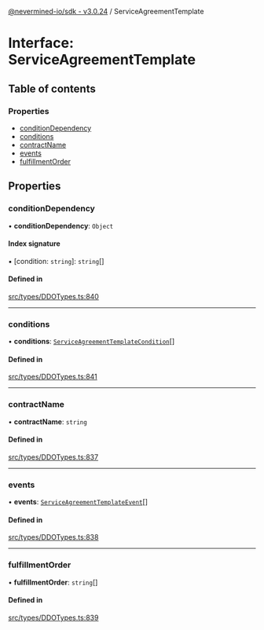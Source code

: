 [@nevermined-io/sdk - v3.0.24](../code-reference.md) / ServiceAgreementTemplate

# Interface: ServiceAgreementTemplate

## Table of contents

### Properties

- [conditionDependency](ServiceAgreementTemplate.md#conditiondependency)
- [conditions](ServiceAgreementTemplate.md#conditions)
- [contractName](ServiceAgreementTemplate.md#contractname)
- [events](ServiceAgreementTemplate.md#events)
- [fulfillmentOrder](ServiceAgreementTemplate.md#fulfillmentorder)

## Properties

### conditionDependency

• **conditionDependency**: `Object`

#### Index signature

▪ [condition: `string`]: `string`[]

#### Defined in

[src/types/DDOTypes.ts:840](https://github.com/nevermined-io/sdk-js/blob/60ae62388d846371ef4803130637a6d86441718c/src/types/DDOTypes.ts#L840)

---

### conditions

• **conditions**: [`ServiceAgreementTemplateCondition`](ServiceAgreementTemplateCondition.md)[]

#### Defined in

[src/types/DDOTypes.ts:841](https://github.com/nevermined-io/sdk-js/blob/60ae62388d846371ef4803130637a6d86441718c/src/types/DDOTypes.ts#L841)

---

### contractName

• **contractName**: `string`

#### Defined in

[src/types/DDOTypes.ts:837](https://github.com/nevermined-io/sdk-js/blob/60ae62388d846371ef4803130637a6d86441718c/src/types/DDOTypes.ts#L837)

---

### events

• **events**: [`ServiceAgreementTemplateEvent`](ServiceAgreementTemplateEvent.md)[]

#### Defined in

[src/types/DDOTypes.ts:838](https://github.com/nevermined-io/sdk-js/blob/60ae62388d846371ef4803130637a6d86441718c/src/types/DDOTypes.ts#L838)

---

### fulfillmentOrder

• **fulfillmentOrder**: `string`[]

#### Defined in

[src/types/DDOTypes.ts:839](https://github.com/nevermined-io/sdk-js/blob/60ae62388d846371ef4803130637a6d86441718c/src/types/DDOTypes.ts#L839)
